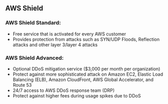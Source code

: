 ## AWS Shield
### AWS Shield Standard:
- Free service that is activated for every AWS customer
- Provides protection from attacks such as SYN/UDP Floods, Reflection attacks and other layer 3/layer 4 attacks
### AWS Shield Advanced:
- Optional DDoS mitigation service ($3,000 per month per organization)
- Protect against more sophisticated attack on Amazon EC2, Elastic Load Balancing (ELB), Amazon CloudFront, AWS Global Accelerator, and Route 53
- 24/7 access to AWS DDoS response team (DRP)
- Protect against higher fees during usage spikes due to DDoS
